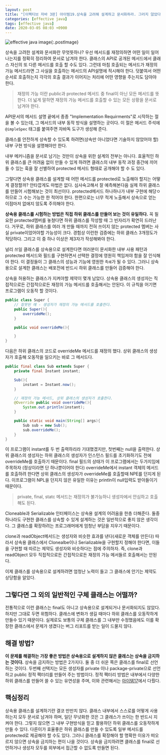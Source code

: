 ```yaml
---
layout: post
title: "[이펙티브 자바 3판] 아이템19.상속을 고려해 설계하고 문서화하라. 그러지 않았다면 상속을 금지하라"
categories: [effective java]
tags: [effective java]
date: 2020-03-05 08:03 +0900
---
```


![effective java image](https://user-images.githubusercontent.com/28615416/75598228-81ca1c00-5add-11ea-9319-e949af4e07cd.png){:.postImage}

상속을 고려한 설계와 문서화란 무엇뜻하나?
우선 메서드를 재정의하면 어떤 일이 일어나는지를 정확히 정리하여 문서로 남겨야 한다.
클래스의 API로 공개된 메서드에서 클래스 자신의 또 다른 메서드를 호출 할 수도 있다. 그런데 마침 호출되는 메서드가 재정의 가능 메서드라면 그 사실을 호출하는 메서드의 API설명에 적시해야 한다. 덧붙여서 어떤 순서로 호출하는지 각각의 호출 결과가 이어지는 처리에 어떤 영향을 주는지도 담아야 한다.

> 재정의 가능 이란 public과 protected 메서드 중 final이 아닌 모든 메서드를 뜻한다.
> 더 넓게 말하면 재정의 가능 메서드를 호출할 수 있는 모든 상황을 문서로 남겨야 한다.

API문서의 메서드 설명 끝에서 종종 "Implementation Requirments"로 시작하는 절을 볼 수 있는데, 그 메서드의 내부 동작 방식을 설명하는 곳이다. 이 절은 메서드 주석에 `@impleSpec` 태그를 붙여주면 자바독 도구가 생성해 준다.

클래스를 안전하게 상속할 수 있도록 하려면(상속만 아니었다면 기술하지 않았어야 할) 내부 구현 방식을 설명해야만 한다.

내부 메커니즘을 문서로 남기는 것만이 상속을 위한 설계의 전부는 아니다. 효울적인 하위 클래스를 큰 어려움 없이 만들 수 있게 하려면 클래스의 내부 동작 과정 중간에 끼어들 수 있는 훅을 잘 선별하여 protected 메서드 형태로 공개해야 할 수 도 있다.

그렇다면 상속용 클래스를 설계할 때 어떤 메서드를 protected로 노출해야 할지는 어떻게 결정할까? 안타깝게도 마법은 없다. 심사숙고해서 잘 예측해본다음 실제 하위 클래스를 만들어 시험해보는 것이 최선이다. protected메서드 하나하나가 내부 구현에 해당ㅇ하므로 그 수는 가능한 한 적어야 한다. 한편으로는 너무 적게 노출해서 상속으로 얻는 이점마저 없애지 않도록 주의해야 한다.

**상속용 클래스를 시험하는 방법은 직접 하위 클래스를 만들어 보는 것이 유일하다.** 꼭 필요한 protected멤버를 놓쳤다면 하위 클래스를 작성할 때 그 빈자리가 확연히 드러난다. 거꾸로, 하위 클래스를 여러 개 만들 때까지 전혀 쓰이지 않는 protected 멤버는 사실 private이었어야할 가능성이 크다. 경험상 이런한 검증에는 하위 클래스 3개정도가 적당하다. 그리고 이 중 하나 이상은 제3자가 작성해봐야 한다.

널리 쓰일 클래스를 상속용으로 설계한다면 여러분이 문서화한 내부 사용 패턴과 protected 메서드와 필드를 구현하면서 선택한 결정에 영원히 책임져야 함을 잘 인식해야 한다. 이 결정들이 그 클래스의 성능과 기능에 영원한 `족쇄`가 될 수 있다. 그러니 상속용으로 설계한 클래스는 배포전에 반드시 하위 클래스를 만들어 검증해야 한다.

상속을 허용하는 클래스가 지켜야할 제약이 몇개 남았다. 상속용 클래스의 생성자는 직접적으로든 간접적으로든 재정의 가능 메서드를 호출해서는 안된다. 이 규칙을 어기면 프로그램이 오동작 할 것이다.

```java
public class Super {
    // 잘못된 예 - 생성자가 재정의 가능 메서드를 호출한다.
    public Super(){
        overrideMe();
    }

    public void overrideMe(){

    }
}
```

다음은 하위 클래스의 코드로 overrideMe 메서드를 재정의 했다. 상위 클래스의 생성자가 호출해 오동작을 일으키는 바로 그 메서드다.

```java
public final class Sub extends Super {
    private final Instant instant;

    Sub(){
        instant = Instant.now();
    }

    // 재정의 가능 메서드, 상위 클래스의 생성자가 호출한다.
    @Override public void overrideMe(){
        System.out.println(instant);
    }

    public static void main(String[] args){
        Sub sub = new Sub();
        sub.overrideMe();
    }
}
```

이 프로그램이 instant를 두 번 출력하리라 기대했겠지만, 첫번째는 null을 출력한다. 상위 클래스의 생성자는 하위 클래스의 생성자가 인스턴스 필드를 초기화하기도 전에 overrideMe를 호출하기 때문이다. final 필드의 상태가 이 프로그램에서는 두가지임에 주목하자 (정상이라면 단 하나뿐이어야 한다)
overrideMe에서 instant 객체의 메서드를 호출하려 한다면 상위 클래스의 생성자가 overrideMe를 호출할때 NPE를 던지게 된다. 이프로그램이 NPL을 던지지 않은 유일한 이유는 println이 null입력도 받아들이기 때문이다.

> private, final, statc 메서드는 재정의가 불가능하니 생성자에서 안심하고 호출해도 된다.

Cloneable과 Serializable 인터페이스는 상속용 설계의 어려움을 한층 더해준다. 둘중 하나라도 구현한 클래스를 상속할 수 있게 설계하는 것은 일반적으로 좋지 않은 생각이다. 그 클래스를 확장하려는 프로그래머에게 엄청난 부담을 지우기 때문이다.

clone과 readObject메서드는 생성자와 비슷한 효과를 낸다(새로운 객체를 만든다) 따라서 상속용 클래스에서 Clonealbe이나 Serializable을 구현할지 정해야 한다면, 이들을 구현할 때 따르는 제약도 생성자와 비슷하다는 점에 주의하자. 즉, clone과 readObject 모두 직접적으로든 간접적으로든 재정의 가능 메서들르 호출해서는 안된다.

이제 클래스를 상속용으로 설계하려면 엄청난 노력이 들고 그 클래스에 안기는 제약도 상당함을 알았다.

## 그렇다면 그 외의 일반적인 구체 클래스는 어떨까?

전통적으로 이런 클래스는 final도 아니고 상속용으로 설계되거나 문서화되지도 않았다. 하지만 그대로 두면 위험하다. 클래스에 변화가 생길 때마다 하위 클래스를 오동작하게 만들수 있기 때문이다. 실제로도 보통의 구체 클래스를 그 내부만 수정했음에도 이를 확장한 클래스에서 문제가 생겼다는 버그 리포트를 받는 일이 드물지 않다.

## 해결 방법?

**이 문제를 해결하는 가장 좋은 방법은 상속용으로 설계하지 않은 클래스는 상속을 금지하는 것이다.** 상속을 금지하는 방법은 2가지다. 둘 중 더 쉬운 쪽은 클래스를 final로 선언하는 것이다. 두번째 선택지는 모든 생성자를 private 이나 package-private으로 선언하고 public 정적 팩터리를 만들어 주는 방법이다. 정적 팩터리 방법은 내부에서
다양한 하위 클래스를 만들어 쓸 수 있는 유연성을 주며, 이와 관련해서는 [아이템17](/effective%20java/2020/03/01/effective-java-17.html)에서 다뤘다.

## 핵심정리

상속용 클래스를 설계하기란 결코 만만치 않다. 클래스 내부에서 스스로를 어떻게 사용하는지 모두 문서로 남겨야 하며, 일단 무넛화한 것은 그 클래스가 쓰이는 한 반드시 지켜야 한다. 그렇지 않으면 그 내부 구현방식을 믿고 활용하던 하위 클래스를 오동작하게 만들 수 있다. 다른이가 효율좋은 하위 클래스를 만들 수 있도록 일부 메서드를 protected로 제공해야 할 수도 있다. 그러니 클래스를 확장해야 할 명확한 이유가 떠오르지 않으면 상속을 금지하는 편이 나을 것이다. 상속을 금지하려면 클래스를 final로 선언하거나 생성자 모두를 외부에서 접근할 수 없도록 만들면 된다.
